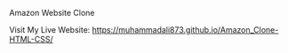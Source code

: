 Amazon Website Clone

Visit My Live Website:
https://muhammadali873.github.io/Amazon_Clone-HTML-CSS/
